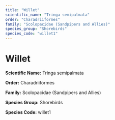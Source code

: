 ```yaml
---
title: "Willet"
scientific_name: "Tringa semipalmata"
order: "Charadriiformes"
family: "Scolopacidae (Sandpipers and Allies)"
species_group: "Shorebirds"
species_code: "willet1"
---
```


# Willet

**Scientific Name:** Tringa semipalmata

**Order:** Charadriiformes

**Family:** Scolopacidae (Sandpipers and Allies)

**Species Group:** Shorebirds

**Species Code:** willet1
